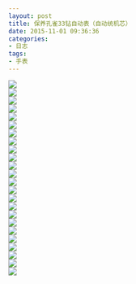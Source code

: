 ```yaml
---
layout: post
title: 保养孔雀33钻自动表（自动统机芯）
date: 2015-11-01 09:36:36
categories:
- 日志
tags:
- 手表
---
```


![](https://github.com/bh3nvn/bh3nvn.github.io/raw/master/image/2015-11-01-01.jpg)    
![](https://github.com/bh3nvn/bh3nvn.github.io/raw/master/image/2015-11-01-02.jpg)    
![](https://github.com/bh3nvn/bh3nvn.github.io/raw/master/image/2015-11-01-03.jpg)    
![](https://github.com/bh3nvn/bh3nvn.github.io/raw/master/image/2015-11-01-04.jpg)    
![](https://github.com/bh3nvn/bh3nvn.github.io/raw/master/image/2015-11-01-05.jpg)    
![](https://github.com/bh3nvn/bh3nvn.github.io/raw/master/image/2015-11-01-06.jpg)    
![](https://github.com/bh3nvn/bh3nvn.github.io/raw/master/image/2015-11-01-07.jpg)    
![](https://github.com/bh3nvn/bh3nvn.github.io/raw/master/image/2015-11-01-08.jpg)    
![](https://github.com/bh3nvn/bh3nvn.github.io/raw/master/image/2015-11-01-09.jpg)    
![](https://github.com/bh3nvn/bh3nvn.github.io/raw/master/image/2015-11-01-10.jpg)    
![](https://github.com/bh3nvn/bh3nvn.github.io/raw/master/image/2015-11-01-11.jpg)    
![](https://github.com/bh3nvn/bh3nvn.github.io/raw/master/image/2015-11-01-12.jpg)    
![](https://github.com/bh3nvn/bh3nvn.github.io/raw/master/image/2015-11-01-13.jpg)    
![](https://github.com/bh3nvn/bh3nvn.github.io/raw/master/image/2015-11-01-14.jpg)    
![](https://github.com/bh3nvn/bh3nvn.github.io/raw/master/image/2015-11-01-15.jpg)    
![](https://github.com/bh3nvn/bh3nvn.github.io/raw/master/image/2015-11-01-16.jpg)    
![](https://github.com/bh3nvn/bh3nvn.github.io/raw/master/image/2015-11-01-17.jpg)    
![](https://github.com/bh3nvn/bh3nvn.github.io/raw/master/image/2015-11-01-18.jpg)    
![](https://github.com/bh3nvn/bh3nvn.github.io/raw/master/image/2015-11-01-19.jpg)    
![](https://github.com/bh3nvn/bh3nvn.github.io/raw/master/image/2015-11-01-20.jpg)    
![](https://github.com/bh3nvn/bh3nvn.github.io/raw/master/image/2015-11-01-21.jpg)    
![](https://github.com/bh3nvn/bh3nvn.github.io/raw/master/image/2015-11-01-22.jpg)    
![](https://github.com/bh3nvn/bh3nvn.github.io/raw/master/image/2015-11-01-23.jpg)    
![](https://github.com/bh3nvn/bh3nvn.github.io/raw/master/image/2015-11-01-24.jpg)    

